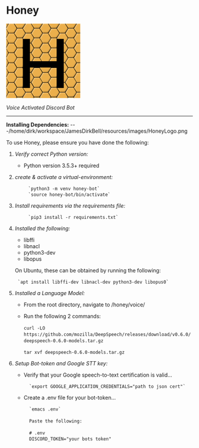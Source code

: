 # **Honey**
![honey](resources/images/HoneyLogo.png)

*Voice Activated Discord Bot*
___


**Installing Dependencies:**
---/home/dirk/workspace/JamesDirkBell/resources/images/HoneyLogo.png

To use Honey, please ensure you have done the following:

1. *Verify correct Python version:*
	* Python version 3.5.3+ required

2. *create & activate a virtual-environment:*

			`python3 -m venv honey-bot`
			`source honey-bot/bin/activate`

3. *Install requirements via the requirements file:*
	
			`pip3 install -r requirements.txt`

4. *Installed the following:*
	* libffi
	* libnacl
	* python3-dev
	* libopus

	On Ubuntu, these can be obtained by running the following:

		`apt install libffi-dev libnacl-dev python3-dev libopus0`

5. *Installed a Language Model:*
	
	* From the root directory, navigate to /honey/voice/
	* Run the following 2 commands:

		`curl -LO https://github.com/mozilla/DeepSpeech/releases/download/v0.6.0/deepspeech-0.6.0-models.tar.gz`
		
		`tar xvf deepspeech-0.6.0-models.tar.gz`

5. *Setup Bot-token and Google STT key:*

	* Verify that your Google speech-to-text certification is valid...

			`export GOOGLE_APPLICATION_CREDENTIALS="path to json cert"`
	
	* Create a .env file for your bot-token...
			
			`emacs .env`
			
			Paste the following:

			# .env
			DISCORD_TOKEN="your bots token"